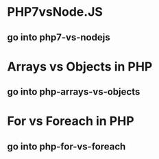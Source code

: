 # PHP7vsNode.JS
## go into php7-vs-nodejs

# Arrays vs Objects in PHP
## go into php-arrays-vs-objects

# For vs Foreach in PHP
## go into php-for-vs-foreach
